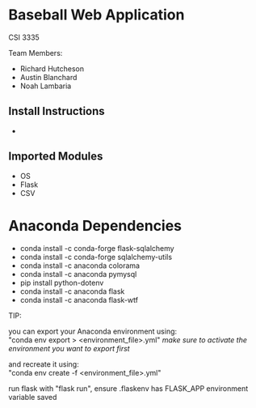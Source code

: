 # Baseball Web Application
CSI 3335

Team Members:
* Richard Hutcheson
* Austin Blanchard
* Noah Lambaria


## Install Instructions
* 
## Imported Modules
* OS
* Flask
* CSV


# Anaconda Dependencies
* conda install -c conda-forge flask-sqlalchemy
* conda install -c conda-forge sqlalchemy-utils
* conda install -c anaconda colorama
* conda install -c anaconda pymysql
* pip install python-dotenv
* conda install -c anaconda flask
* conda install -c anaconda flask-wtf

TIP:

you can export your Anaconda environment using:\
"conda env export > <environment_file>.yml" 
*make sure to activate the environment you want to export first*


and recreate it using:\
"conda env create -f <environment_file>.yml"

run flask with "flask run", ensure .flaskenv has FLASK_APP environment variable saved
